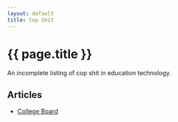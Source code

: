 ```yaml
---
layout: default
title: Cop Shit
---
```

# {{ page.title }}

An incomplete listing of cop shit in education technology. 

## Articles

* [College Board](https://copshit.net/2020/08/03/college-board)